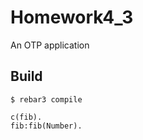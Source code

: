 Homework4_3
=====

An OTP application

Build
-----

    $ rebar3 compile

```
c(fib).
fib:fib(Number).
```
